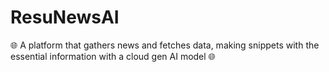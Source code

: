 # ResuNewsAI
🌐 A platform that gathers news and fetches data, making snippets with the essential information with a cloud gen AI model 🌐
